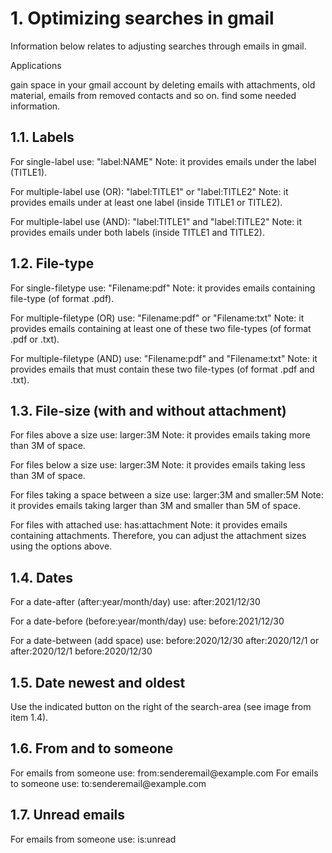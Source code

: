 <h1 align="left">1. Optimizing searches in gmail</h1>

Information below relates to adjusting searches through emails in gmail. 

<bold>Applications</bold>

gain space in your gmail account by deleting emails with attachments, old material, emails from removed contacts and so on. 
find some needed information.

<h2 align="left">1.1. Labels</h2>
For single-label use: "label:NAME"
Note: it provides emails under the label (TITLE1).

For multiple-label use (OR): "label:TITLE1" or "label:TITLE2"
Note: it provides emails under at least one label (inside TITLE1 or TITLE2).

For multiple-label use (AND): "label:TITLE1" and "label:TITLE2"
Note: it provides emails under both labels  (inside TITLE1 and TITLE2).

<h2 align="left">1.2. File-type</h2>
For single-filetype use: "Filename:pdf"
Note: it provides emails containing file-type (of format .pdf).

For multiple-filetype (OR) use: "Filename:pdf" or "Filename:txt"
Note: it provides emails containing at least one of these two file-types (of format .pdf or .txt).

For multiple-filetype (AND) use: "Filename:pdf" and "Filename:txt"
Note: it provides emails that must contain these two file-types (of format .pdf and .txt).

<h2 align="left">1.3. File-size (with and without attachment)</h2>
For files above a size use: larger:3M
Note: it provides emails taking more than 3M of space.

For files below a size use: larger:3M
Note: it provides emails taking less than 3M of space.

For files taking a space between a size use: larger:3M and smaller:5M
Note: it provides emails taking larger than 3M and smaller than 5M of space.

For files with attached use: has:attachment
Note: it provides emails containing attachments. Therefore, you can adjust the attachment sizes using the options above.

<h2 align="left">1.4. Dates</h2>

For a date-after (after:year/month/day) use: after:2021/12/30

For a date-before (before:year/month/day) use: before:2021/12/30

For a date-between (add space) use: before:2020/12/30 after:2020/12/1
or after:2020/12/1 before:2020/12/30 

<h2 align="left">1.5. Date newest and oldest</h2>
Use the indicated button on the right of the search-area (see image from item 1.4).

<h2 align="left">1.6. From and to someone</h2>
For emails from someone use: from:senderemail@example.com
For emails to someone use: to:senderemail@example.com 

<h2 align="left">1.7. Unread emails</h2>
For emails from someone use: is:unread

